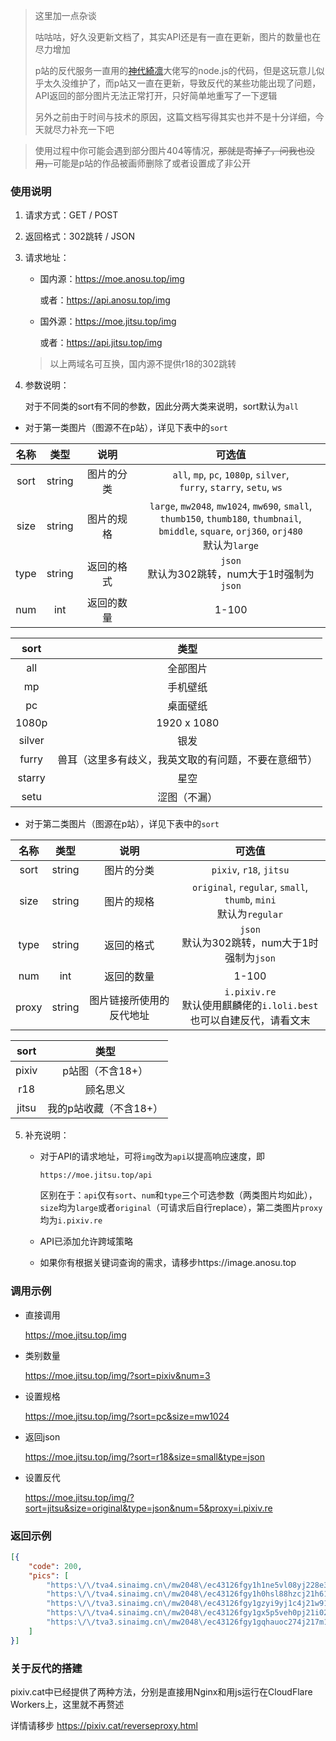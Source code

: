 > 这里加一点杂谈
>
> 咕咕咕，好久没更新文档了，其实API还是有一直在更新，图片的数量也在尽力增加
>
> p站的反代服务一直用的[神代綺凛](https://moe.best)大佬写的node.js的代码，但是这玩意儿似乎太久没维护了，而p站又一直在更新，导致反代的某些功能出现了问题，API返回的部分图片无法正常打开，只好简单地重写了一下逻辑
>
> 另外之前由于时间与技术的原因，这篇文档写得其实也并不是十分详细，今天就尽力补充一下吧

> 使用过程中你可能会遇到部分图片404等情况，~~那就是寄掉了，问我也没用，~~可能是p站的作品被画师删除了或者设置成了非公开

### 使用说明

1. 请求方式：GET / POST

2. 返回格式：302跳转 / JSON

3. 请求地址：

   - 国内源：https://moe.anosu.top/img

     或者：https://api.anosu.top/img

   - 国外源：https://moe.jitsu.top/img

     或者：https://api.jitsu.top/img

   > 以上两域名可互换，国内源不提供r18的302跳转

4. 参数说明：

   对于不同类的sort有不同的参数，因此分两大类来说明，sort默认为`all`

  - 对于第一类图片（图源不在p站），详见下表中的`sort`

| 名称 |  类型  |    说明    |                            可选值                            |
| :--: | :----: | :--------: | :----------------------------------------------------------: |
| sort | string | 图片的分类 | `all`, `mp`, `pc`, `1080p`, `silver`, <br />`furry`, `starry`, `setu`, `ws` |
| size | string | 图片的规格 | `large`, `mw2048`, `mw1024`, `mw690`, `small`, <br />`thumb150`, `thumb180`, `thumbnail`, <br />`bmiddle`, `square`, `orj360`, `orj480`<br />默认为`large` |
| type | string | 返回的格式 |      `json`<br />默认为302跳转，num大于1时强制为`json`       |
| num  |  int   | 返回的数量 |                            1-100                             |

|  sort  |                         类型                         |
| :----: | :--------------------------------------------------: |
|  all   |                       全部图片                       |
|   mp   |                       手机壁纸                       |
|   pc   |                       桌面壁纸                       |
| 1080p  |                     1920 x 1080                      |
| silver |                         银发                         |
| furry  | 兽耳（这里多有歧义，我英文取的有问题，不要在意细节） |
| starry |                         星空                         |
|  setu  |                     涩图（不漏）                     |

     

  - 对于第二类图片（图源在p站），详见下表中的`sort`

| 名称  |  类型  |           说明           |                            可选值                            |
| :---: | :----: | :----------------------: | :----------------------------------------------------------: |
| sort  | string |        图片的分类        |                   `pixiv`, `r18`, `jitsu`                    |
| size  | string |        图片的规格        | `original`, `regular`, `small`, `thumb`, `mini`<br />默认为`regular` |
| type  | string |        返回的格式        |      `json`<br />默认为302跳转，num大于1时强制为`json`       |
|  num  |  int   |        返回的数量        |                            1-100                             |
| proxy | string | 图片链接所使用的反代地址 | `i.pixiv.re`<br />默认使用麒麟佬的`i.loli.best`<br />也可以自建反代，请看文末 |

| sort  |          类型          |
| :---: | :--------------------: |
| pixiv |    p站图（不含18+）    |
|  r18  |        顾名思义        |
| jitsu | 我的p站收藏（不含18+） |

5. 补充说明：
   - 对于API的请求地址，可将`img`改为`api`以提高响应速度，即
   
     ```url
     https://moe.jitsu.top/api
     ```
   
     区别在于：`api`仅有`sort`、`num`和`type`三个可选参数（两类图片均如此），`size`均为`large`或者`original`（可请求后自行replace），第二类图片`proxy`均为`i.pixiv.re`
   
   - API已添加允许跨域策略

   - 如果你有根据关键词查询的需求，请移步https://image.anosu.top



### 调用示例
- 直接调用

  https://moe.jitsu.top/img

- 类别数量

  https://moe.jitsu.top/img/?sort=pixiv&num=3

- 设置规格

  https://moe.jitsu.top/img/?sort=pc&size=mw1024

- 返回json

    https://moe.jitsu.top/img/?sort=r18&size=small&type=json

- 设置反代

  https://moe.jitsu.top/img/?sort=jitsu&size=original&type=json&num=5&proxy=i.pixiv.re




### 返回示例
```json
[{
    "code": 200,
    "pics": [
        "https:\/\/tva4.sinaimg.cn\/mw2048\/ec43126fgy1h1ne5vl08yj228e3cuhdt.jpg",
        "https:\/\/tva4.sinaimg.cn\/mw2048\/ec43126fgy1h0hsl88hzcj21h61vihdu.jpg",
        "https:\/\/tva3.sinaimg.cn\/mw2048\/ec43126fgy1gzyi9yj1c4j21w91nwu0x.jpg",
        "https:\/\/tva4.sinaimg.cn\/mw2048\/ec43126fgy1gx5p5veh0pj21i023i1ky.jpg",
        "https:\/\/tva3.sinaimg.cn\/mw2048\/ec43126fgy1gqhauoc274j217m1kwgww.jpg"
    ]
}]
```



### 关于反代的搭建

pixiv.cat中已经提供了两种方法，分别是直接用Nginx和用js运行在CloudFlare Workers上，这里就不再赘述

详情请移步 https://pixiv.cat/reverseproxy.html
